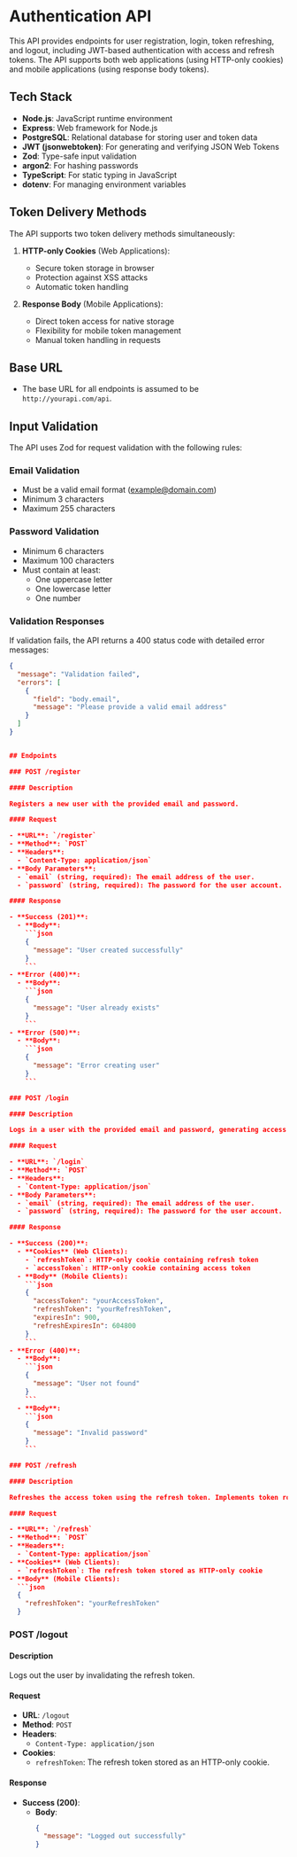 # Authentication API

This API provides endpoints for user registration, login, token refreshing, and logout, including JWT-based authentication with access and refresh tokens. The API supports both web applications (using HTTP-only cookies) and mobile applications (using response body tokens).

## Tech Stack

- **Node.js**: JavaScript runtime environment
- **Express**: Web framework for Node.js
- **PostgreSQL**: Relational database for storing user and token data
- **JWT (jsonwebtoken)**: For generating and verifying JSON Web Tokens
- **Zod**: Type-safe input validation
- **argon2**: For hashing passwords
- **TypeScript**: For static typing in JavaScript
- **dotenv**: For managing environment variables

## Token Delivery Methods

The API supports two token delivery methods simultaneously:

1. **HTTP-only Cookies** (Web Applications):

   - Secure token storage in browser
   - Protection against XSS attacks
   - Automatic token handling

2. **Response Body** (Mobile Applications):
   - Direct token access for native storage
   - Flexibility for mobile token management
   - Manual token handling in requests

## Base URL

- The base URL for all endpoints is assumed to be `http://yourapi.com/api`.

## Input Validation

The API uses Zod for request validation with the following rules:

### Email Validation

- Must be a valid email format (example@domain.com)
- Minimum 3 characters
- Maximum 255 characters

### Password Validation

- Minimum 6 characters
- Maximum 100 characters
- Must contain at least:
  - One uppercase letter
  - One lowercase letter
  - One number

### Validation Responses

If validation fails, the API returns a 400 status code with detailed error messages:

````json
{
  "message": "Validation failed",
  "errors": [
    {
      "field": "body.email",
      "message": "Please provide a valid email address"
    }
  ]
}


## Endpoints

### POST /register

#### Description

Registers a new user with the provided email and password.

#### Request

- **URL**: `/register`
- **Method**: `POST`
- **Headers**:
  - `Content-Type: application/json`
- **Body Parameters**:
  - `email` (string, required): The email address of the user.
  - `password` (string, required): The password for the user account.

#### Response

- **Success (201)**:
  - **Body**:
    ```json
    {
      "message": "User created successfully"
    }
    ```
- **Error (400)**:
  - **Body**:
    ```json
    {
      "message": "User already exists"
    }
    ```
- **Error (500)**:
  - **Body**:
    ```json
    {
      "message": "Error creating user"
    }
    ```

### POST /login

#### Description

Logs in a user with the provided email and password, generating access and refresh tokens.

#### Request

- **URL**: `/login`
- **Method**: `POST`
- **Headers**:
  - `Content-Type: application/json`
- **Body Parameters**:
  - `email` (string, required): The email address of the user.
  - `password` (string, required): The password for the user account.

#### Response

- **Success (200)**:
  - **Cookies** (Web Clients):
    - `refreshToken`: HTTP-only cookie containing refresh token
    - `accessToken`: HTTP-only cookie containing access token
  - **Body** (Mobile Clients):
    ```json
    {
      "accessToken": "yourAccessToken",
      "refreshToken": "yourRefreshToken",
      "expiresIn": 900,
      "refreshExpiresIn": 604800
    }
    ```
- **Error (400)**:
  - **Body**:
    ```json
    {
      "message": "User not found"
    }
    ```
  - **Body**:
    ```json
    {
      "message": "Invalid password"
    }
    ```

### POST /refresh

#### Description

Refreshes the access token using the refresh token. Implements token rotation for security.

#### Request

- **URL**: `/refresh`
- **Method**: `POST`
- **Headers**:
  - `Content-Type: application/json`
- **Cookies** (Web Clients):
  - `refreshToken`: The refresh token stored as HTTP-only cookie
- **Body** (Mobile Clients):
  ```json
  {
    "refreshToken": "yourRefreshToken"
  }
````

### POST /logout

#### Description

Logs out the user by invalidating the refresh token.

#### Request

- **URL**: `/logout`
- **Method**: `POST`
- **Headers**:
  - `Content-Type: application/json`
- **Cookies**:
  - `refreshToken`: The refresh token stored as an HTTP-only cookie.

#### Response

- **Success (200)**:
  - **Body**:
    ```json
    {
      "message": "Logged out successfully"
    }
    ```
